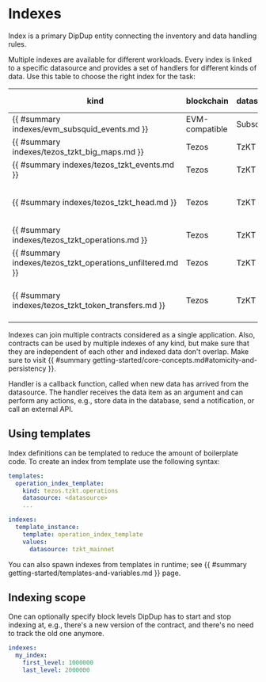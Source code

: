 # Indexes
Index is a primary DipDup entity connecting the inventory and data handling rules.

Multiple indexes are available for different workloads. Every index is linked to a specific datasource and provides a set of handlers for different kinds of data. Use this table to choose the right index for the task:

| kind                                                       | blockchain     | datasource | indexed data                |
| ---------------------------------------------------------- | -------------- | ---------- | --------------------------- |
| {{ #summary indexes/evm_subsquid_events.md }}              | EVM-compatible | Subsquid   | event logs                  |
| {{ #summary indexes/tezos_tzkt_big_maps.md }}              | Tezos          | TzKT       | big map diffs               |
| {{ #summary indexes/tezos_tzkt_events.md }}                | Tezos          | TzKT       | events                      |
| {{ #summary indexes/tezos_tzkt_head.md }}                  | Tezos          | TzKT       | head blocks (realtime only) |
| {{ #summary indexes/tezos_tzkt_operations.md }}            | Tezos          | TzKT       | typed operations            |
| {{ #summary indexes/tezos_tzkt_operations_unfiltered.md }} | Tezos          | TzKT       | untyped operations          |
| {{ #summary indexes/tezos_tzkt_token_transfers.md }}       | Tezos          | TzKT       | TZIP-12/16 token transfers  |

Indexes can join multiple contracts considered as a single application. Also, contracts can be used by multiple indexes of any kind, but make sure that they are independent of each other and indexed data don't overlap. Make sure to visit {{ #summary getting-started/core-concepts.md#atomicity-and-persistency }}.

Handler is a callback function, called when new data has arrived from the datasource. The handler receives the data item as an argument and can perform any actions, e.g., store data in the database, send a notification, or call an external API.

## Using templates

Index definitions can be templated to reduce the amount of boilerplate code. To create an index from template use the following syntax:

```yaml
templates:
  operation_index_template:
    kind: tezos.tzkt.operations
    datasource: <datasource>
    ...

indexes:
  template_instance:
    template: operation_index_template
    values:
      datasource: tzkt_mainnet
```

You can also spawn indexes from templates in runtime; see {{ #summary getting-started/templates-and-variables.md }} page.

## Indexing scope

One can optionally specify block levels DipDup has to start and stop indexing at, e.g., there's a new version of the contract, and there's no need to track the old one anymore.

```yaml
indexes:
  my_index:
    first_level: 1000000
    last_level: 2000000
```
